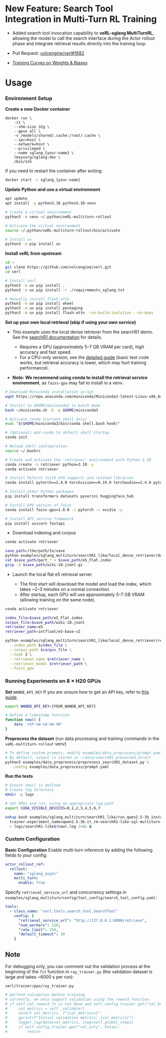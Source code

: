 # New Feature: Search Tool Integration in Multi-Turn RL Training

* Added search tool invocation capability to **veRL-sglang MultiTurnRL**, allowing the model to call the search interface during the Actor rollout phase and integrate retrieval results directly into the training loop.
- Pull Request: [volcengine/verl#1682](https://github.com/volcengine/verl/pull/1682)
* [Training Curves on Weights & Biases](https://wandb.ai/lingchang-ustc/search_async_rl/workspace?nw=nwuserlingchang "Training Curves on W&B")

# Usage

### Environment Setup

**Create a new Docker container**

```docker
docker run \
    -it \
    --shm-size 32g \
    --gpus all \
    -v /models/shared/.cache:/root/.cache \
    --ipc=host \
    --network=host \
    --privileged \
    --name sglang_{your-name} \
    lmsysorg/sglang:dev \
    /bin/zsh
```

If you need to restart the container after exiting:

```bash
docker start -i sglang_{your-name}
```

**Update Python and use a virtual environment**

```bash
apt update
apt install -y python3.10 python3.10-venv

# Create a virtual environment
python3 -m venv ~/.python/veRL-multiturn-rollout

# Activate the virtual environment
source ~/.python/veRL-multiturn-rollout/bin/activate

# Install uv
python3 -m pip install uv
```

**Install veRL from upstream**

```bash
cd ~
git clone https://github.com/volcengine/verl.git
cd verl

# Install verl
python3 -m uv pip install .
python3 -m uv pip install -r ./requirements_sglang.txt

# Manually install flash-attn
python3 -m uv pip install wheel
python3 -m uv pip install packaging
python3 -m uv pip install flash-attn --no-build-isolation --no-deps
```

**Set up your own local retrieval (skip if using your own service)**

* This example uses the local dense retriever from the searchR1 demo. See the [searchR1 documentation](https://raw.githubusercontent.com/PeterGriffinJin/Search-R1/refs/heads/main/docs/retriever.md "searchR1") for details.

  * Requires a GPU (approximately 5–7 GB VRAM per card), high accuracy and fast speed.
  * For a CPU-only version, see the [detailed guide](https://github.com/PeterGriffinJin/Search-R1/blob/main/docs/retriever.md "detailed guide") (basic test code works, but retrieval accuracy is lower, which may hurt training performance).
* **Note:** **We recommend using conda to install the retrieval service environment**, as `faiss-gpu` may fail to install in a venv.

```bash
# Download Miniconda installation script
wget https://repo.anaconda.com/miniconda/Miniconda3-latest-Linux-x86_64.sh -O ~/miniconda.sh

# Install to $HOME/miniconda3 in batch mode
bash ~/miniconda.sh -b -p $HOME/miniconda3

# Activate conda (current shell only)
eval "$($HOME/miniconda3/bin/conda shell.bash hook)"

# (Optional) Add conda to default shell startup
conda init

# Reload shell configuration
source ~/.bashrc

# Create and activate the 'retriever' environment with Python 3.10
conda create -n retriever python=3.10 -y
conda activate retriever

# Install PyTorch (with GPU support) and related libraries
conda install pytorch==2.4.0 torchvision==0.19.0 torchaudio==2.4.0 pytorch-cuda=12.1 -c pytorch -c nvidia -y

# Install other Python packages
pip install transformers datasets pyserini huggingface_hub

# Install GPU version of faiss
conda install faiss-gpu=1.8.0 -c pytorch -c nvidia -y

# Install API service framework
pip install uvicorn fastapi
```

* Download indexing and corpus

```bash
conda activate retriever

save_path=/the/path/to/save
python examples/sglang_multiturn/searchR1_like/local_dense_retriever/download.py --save_path $save_path
cat $save_path/part_* > $save_path/e5_Flat.index
gzip -d $save_path/wiki-18.jsonl.gz
```

* Launch the local flat e5 retrieval server

  * The first start will download the model and load the index, which takes \~2–3 minutes on a normal connection.
  * After startup, each GPU will use approximately 5–7 GB VRAM (allowing training on the same node).

```bash
conda activate retriever

index_file=$save_path/e5_Flat.index
corpus_file=$save_path/wiki-18.jsonl
retriever_name=e5
retriever_path=intfloat/e5-base-v2

python examples/sglang_multiturn/searchR1_like/local_dense_retriever/retrieval_server.py \
  --index_path $index_file \
  --corpus_path $corpus_file \
  --topk 3 \
  --retriever_name $retriever_name \
  --retriever_model $retriever_path \
  --faiss_gpu
```

### Running Experiments on 8 × H20 GPUs

**Set** `WANDB_API_KEY`
If you are unsure how to get an API key, refer to [this guide](https://community.wandb.ai/t/where-can-i-find-the-api-token-for-my-project/7914 "this guide").

```bash
export WANDB_API_KEY={YOUR_WANDB_API_KEY}

# Define a timestamp function
function now() {
    date '+%Y-%m-%d-%H-%M'
}
```

**Preprocess the dataset** (run data processing and training commands in the `veRL-multiturn-rollout` venv)

```bash
# To define custom prompts, modify examples/data_preprocess/prompt.yaml
# By default, output is stored in ~/data/searchR1_processed_direct
python3 examples/data_preprocess/preprocess_searchR1_dataset.py \
  --config examples/data_preprocess/prompt.yaml
```

**Run the tests**

```bash
# Ensure now() is defined
# Create log directory
mkdir -p logs

# Set GPUs and run, using an appropriate log path
export CUDA_VISIBLE_DEVICES=0,1,2,3,4,5,6,7

nohup bash examples/sglang_multiturn/searchR1_like/run_qwen2.5-3b_instruct_search_multiturn.sh \
  trainer.experiment_name=qwen2.5-3b-it_rm-searchR1-like-sgl-multiturn-$(now) \
  > logs/searchR1-like$(now).log 2>&1 &
```

### Custom Configuration

**Basic Configuration**
Enable multi-turn inference by adding the following fields to your config:

```yaml
actor_rollout_ref:
  rollout:
    name: "sglang_async"
    multi_turn:
      enable: True
```

Specify `retrieval_service_url` and concurrency settings in `examples/sglang_multiturn/config/tool_config/search_tool_config.yaml`:

```yaml
tools:
  - class_name: "verl.tools.search_tool.SearchTool"
    config: {
      "retrieval_service_url": "http://127.0.0.1:8000/retrieve",
      "num_workers": 120,
      "rate_limit": 150,
      "default_timeout": 30
    }
```

## Note

For debugging only, you can comment out the validation process at the beginning of the `fit` function in `ray_trainer.py` (the validation dataset is large and takes \~6000 s per run):

`verl/trainer/ppo/ray_trainer.py`

```python
# perform validation before training
# currently, we only support validation using the reward_function.
# if self.val_reward_fn is not None and self.config.trainer.get("val_before_train", True):
#     val_metrics = self._validate()
#     assert val_metrics, f"{val_metrics=}"
#     pprint(f"Initial validation metrics: {val_metrics}")
#     logger.log(data=val_metrics, step=self.global_steps)
#     if self.config.trainer.get("val_only", False):
#         return
```
